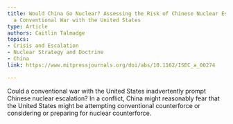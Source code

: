 ```yaml
---
title: Would China Go Nuclear? Assessing the Risk of Chinese Nuclear Escalation in
  a Conventional War with the United States
type: Article
authors: Caitlin Talmadge
topics:
- Crisis and Escalation
- Nuclear Strategy and Doctrine
- China
link: https://www.mitpressjournals.org/doi/abs/10.1162/ISEC_a_00274

---
```

Could a conventional war with the United States inadvertently prompt Chinese nuclear escalation? In a conflict, China might reasonably fear that the United States might be attempting conventional counterforce or considering or preparing for nuclear counterforce. 